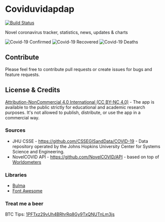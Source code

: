 # Coviduvidapdap #

[![Build Status](https://travis-ci.org/KSym04/coviduvidapdap.svg?branch=master)](https://travis-ci.org/KSym04/coviduvidapdap)

Novel coronavirus tracker, statistics, news, updates & charts

![Covid-19 Confirmed](https://covid19-badges.herokuapp.com/confirmed/latest)
![Covid-19 Recovered](https://covid19-badges.herokuapp.com/recovered/latest)
![Covid-19 Deaths](https://covid19-badges.herokuapp.com/deaths/latest)

## Contribute ##

Please feel free to contribute pull requests or create issues for bugs and feature requests.

## License & Credits ##

<a href="http://creativecommons.org/licenses/by-nc/4.0/">Attribution-NonCommercial 4.0 International (CC BY-NC 4.0)</a> - The app is available to the public strictly for educational and academic research purposes. It's not allowed to publish, distribute, or use the app in a commercial way.

### Sources ###

* JHU CSSE - https://github.com/CSSEGISandData/COVID-19 - Data repository operated by the Johns Hopkins University Center for Systems Science and Engineering.
* NovelCOVID API - https://github.com/NovelCOVID/API - based on top of <a href="https://www.worldometers.info/coronavirus/">Worldometers</a>

### Libraries ###

* <a href="https://bulma.io/">Bulma</a>
* <a href="https://fontawesome.com/">Font Awesome</a>

### Treat me a beer ###

BTC Tips: <a href="https://www.blockchain.com/btc/address/1PFTxz29vUh4BRhrRq8Gy9TxQNUTnLm3js">1PFTxz29vUh4BRhrRq8Gy9TxQNUTnLm3js</a>